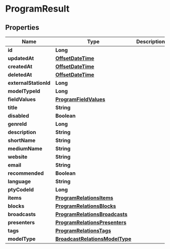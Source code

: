 
# ProgramResult

## Properties
Name | Type | Description | Notes
------------ | ------------- | ------------- | -------------
**id** | **Long** |  | 
**updatedAt** | [**OffsetDateTime**](OffsetDateTime.md) |  | 
**createdAt** | [**OffsetDateTime**](OffsetDateTime.md) |  | 
**deletedAt** | [**OffsetDateTime**](OffsetDateTime.md) |  | 
**externalStationId** | **Long** |  |  [optional]
**modelTypeId** | **Long** |  | 
**fieldValues** | [**ProgramFieldValues**](ProgramFieldValues.md) |  |  [optional]
**title** | **String** |  | 
**disabled** | **Boolean** |  |  [optional]
**genreId** | **Long** |  |  [optional]
**description** | **String** |  |  [optional]
**shortName** | **String** |  |  [optional]
**mediumName** | **String** |  |  [optional]
**website** | **String** |  |  [optional]
**email** | **String** |  |  [optional]
**recommended** | **Boolean** |  |  [optional]
**language** | **String** |  |  [optional]
**ptyCodeId** | **Long** |  |  [optional]
**items** | [**ProgramRelationsItems**](ProgramRelationsItems.md) |  |  [optional]
**blocks** | [**ProgramRelationsBlocks**](ProgramRelationsBlocks.md) |  |  [optional]
**broadcasts** | [**ProgramRelationsBroadcasts**](ProgramRelationsBroadcasts.md) |  |  [optional]
**presenters** | [**ProgramRelationsPresenters**](ProgramRelationsPresenters.md) |  |  [optional]
**tags** | [**ProgramRelationsTags**](ProgramRelationsTags.md) |  |  [optional]
**modelType** | [**BroadcastRelationsModelType**](BroadcastRelationsModelType.md) |  |  [optional]



